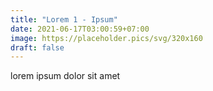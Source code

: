 ```yaml
---
title: "Lorem 1 - Ipsum"
date: 2021-06-17T03:00:59+07:00
image: https://placeholder.pics/svg/320x160
draft: false
---
```


lorem ipsum dolor sit amet 